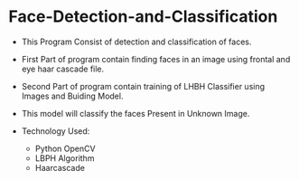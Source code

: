 # Face-Detection-and-Classification

- This Program Consist of detection and classification of faces.
- First Part of program contain finding faces in an image using frontal and eye haar cascade file.
- Second Part of program contain training of LHBH Classifier using Images and Buiding Model.
- This model will classify the faces Present in Unknown Image.

- Technology Used: 
	- Python OpenCV
	- LBPH Algorithm
	- Haarcascade

